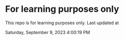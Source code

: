 # For learning purposes only
This repo is for learning purposes only.
Last updated at

Saturday, September 9, 2023 4:00:19 PM

